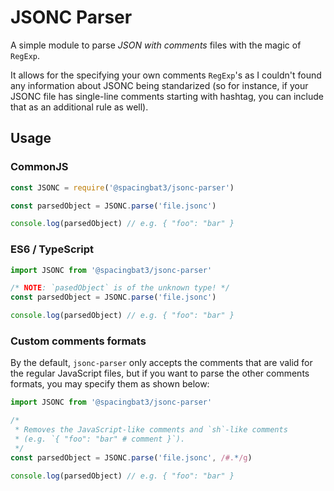 # JSONC Parser

A simple module to parse *JSON with comments* files with the magic of `RegExp`.

It allows for the specifying your own comments `RegExp`'s as I couldn't found
any information about JSONC being standarized (so for instance, if your JSONC
file has single-line comments starting with hashtag, you can include that as an
additional rule as well).

## Usage

### CommonJS

```js
const JSONC = require('@spacingbat3/jsonc-parser')

const parsedObject = JSONC.parse('file.jsonc')

console.log(parsedObject) // e.g. { "foo": "bar" }
```

### ES6 / TypeScript

```ts
import JSONC from '@spacingbat3/jsonc-parser'

/* NOTE: `pasedObject` is of the unknown type! */
const parsedObject = JSONC.parse('file.jsonc')

console.log(parsedObject) // e.g. { "foo": "bar" }
```

### Custom comments formats

By the default, `jsonc-parser` only accepts the comments that are valid for the
regular JavaScript files, but if you want to parse the other comments formats,
you may specify them as shown below:

``` ts
import JSONC from '@spacingbat3/jsonc-parser'

/* 
 * Removes the JavaScript-like comments and `sh`-like comments
 * (e.g. `{ "foo": "bar" # comment }`).
 */
const parsedObject = JSONC.parse('file.jsonc', /#.*/g)

console.log(parsedObject) // e.g. { "foo": "bar" }
```